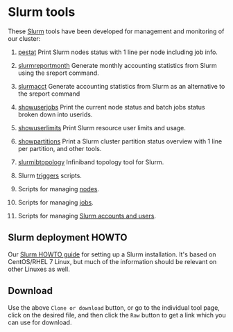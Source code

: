 # Slurm tools

These [Slurm](https://slurm.schedmd.com/overview.html)
tools have been developed for management and monitoring of our cluster:

1. [pestat](pestat/) Print Slurm nodes status with 1 line per node including job info.

2. [slurmreportmonth](slurmreportmonth/) Generate monthly accounting statistics from Slurm using the sreport command.

3. [slurmacct](slurmacct/) Generate accounting statistics from Slurm as an alternative to the sreport command

4. [showuserjobs](showuserjobs/) Print the current node status and batch jobs status broken down into userids.

5. [showuserlimits](showuserlimits/) Print Slurm resource user limits and usage.

6. [showpartitions](partitions/) Print a Slurm cluster partition status overview with 1 line per partition, and other tools.

7. [slurmibtopology](slurmibtopology/) Infiniband topology tool for Slurm.

8. Slurm [triggers](triggers/) scripts.

9. Scripts for managing [nodes](nodes/).

10. Scripts for managing [jobs](jobs/).

11. Scripts for managing [Slurm accounts and users](slurmaccounts/).

Slurm deployment HOWTO
----------------------

Our [Slurm HOWTO guide](https://wiki.fysik.dtu.dk/niflheim/SLURM) for setting up a Slurm installation.
It's based on CentOS/RHEL 7 Linux, but much of the information should be relevant on other Linuxes as well.

Download
--------

Use the above ```Clone or download``` button,
or go to the individual tool page,
click on the desired file, and then click the ```Raw``` button
to get a link which you can use for download.
